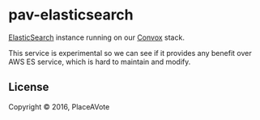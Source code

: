 # pav-elasticsearch

[ElasticSearch](https://www.elastic.co/products/elasticsearch)
instance running on our [Convox](http://convox.com) stack.

This service is experimental so we can see if it provides any benefit
over AWS ES service, which is hard to maintain and modify.

## License

Copyright © 2016, PlaceAVote
